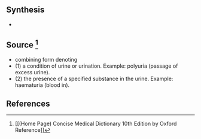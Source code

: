 ## Synthesis
- 
## Source [^1]
- combining form denoting 
- (1) a condition of urine or urination. Example: polyuria (passage of excess urine). 
- (2) the presence of a specified substance in the urine. Example: haematuria (blood in).
## References

[^1]: [[(Home Page) Concise Medical Dictionary 10th Edition by Oxford Reference]]